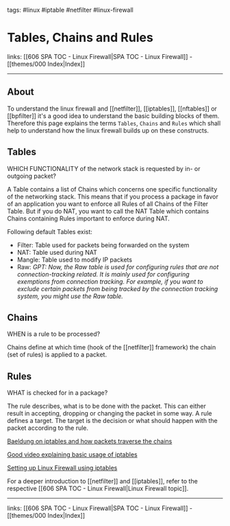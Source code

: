 tags: #linux #iptable #netfilter #linux-firewall

# Tables, Chains and Rules

links: [[606 SPA TOC - Linux Firewall|SPA TOC - Linux Firewall]] - [[themes/000 Index|Index]]

---

## About

To understand the linux firewall and [[netfilter]], [[iptables]], [[nftables]] or [[bpfilter]] it's a good idea to understand the basic building blocks of them. Therefore this page explains the terms `Tables`, `Chains` and `Rules` which shall help to understand how the linux firewall builds up on these constructs.

## Tables

WHICH FUNCTIONALITY of the network stack is requested by in- or outgoing packet?

A Table contains a list of Chains which concerns one specific functionality of the networking stack. This means that if you process a package in favor of an application you want to enforce all Rules of all Chains of the Filter Table. But if you do NAT, you want to call the NAT Table which contains Chains containing Rules important to enforce during NAT.

Following default Tables exist:

- Filter: Table used for packets being forwarded on the system
- NAT: Table used during NAT
- Mangle: Table used to modify IP packets
- Raw: *GPT: Now, the Raw table is used for configuring rules that are not connection-tracking related. It is mainly used for configuring exemptions from connection tracking. For example, if you want to exclude certain packets from being tracked by the connection tracking system, you might use the Raw table.*

## Chains

WHEN is a rule to be processed?

Chains define at which time (hook of the [[netfilter]] framework) the chain (set of rules) is applied to a packet.

## Rules

WHAT is checked for in a package?

The rule describes, what is to be done with the packet. This can either result in accepting, dropping or changing the packet in some way. A rule defines a target. The target is the decision or what should happen with the packet according to the rule.

[Baeldung on iptables and how packets traverse the chains](https://www.baeldung.com/linux/iptables-chains-tables-traversal)

[Good video explaining basic usage of iptables](https://www.youtube.com/watch?v=6Ra17Qpj68c)

[Setting up Linux Firewall using iptables](https://www.youtube.com/watch?v=qPEA6J9pjG8)

For a deeper introduction to [[netfilter]] and [[iptables]], refer to the respective [[606 SPA TOC - Linux Firewall|Linux Firewall topic]].

---
links: [[606 SPA TOC - Linux Firewall|SPA TOC - Linux Firewall]] - [[themes/000 Index|Index]]